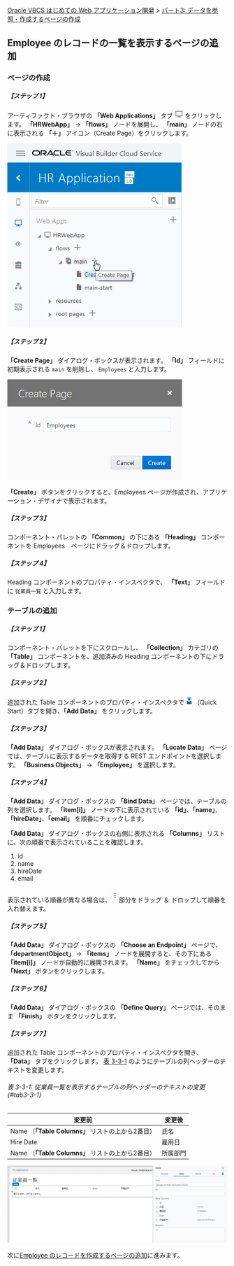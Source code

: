 [Oracle VBCS はじめての Web アプリケーション開発](../../README.md) >
[パート3: データを参照・作成するページの作成](README.md)

## Employee のレコードの一覧を表示するページの追加

### ページの作成

##### 【ステップ 1】

アーティファクト・ブラウザの **「Web Applications」** タブ
<img src="../icons/vbcsca_webapp_icon.png" alt="Web Applications アイコン">
をクリックします。
**「HRWebApp」** → **「flows」** ノードを展開し、 **「main」** ノードの右に表示される **「＋」** アイコン（Create Page）をクリックします。

![アーティファクト・ブラウザの Web Applications タブでページを作成](images/artifact_browser_create_page.png)

##### 【ステップ 2】

**「Create Page」** ダイアログ・ボックスが表示されます。
**「Id」** フィールドに初期表示される `main` を削除し、 `Employees` と入力します。

![「Create Page」ダイアログ・ボックス](images/create_page.png)

**「Create」** ボタンをクリックすると、Employees ページが作成され、アプリケーション・デザイナで表示されます。

##### 【ステップ 3】

コンポーネント・パレットの **「Common」** の下にある **「Heading」** コンポーネントを Employees　ページにドラッグ＆ドロップします。

##### 【ステップ 4】

Heading コンポーネントのプロパティ・インスペクタで、 **「Text」** フィールドに `従業員一覧` と入力します。

### テーブルの追加

##### 【ステップ 1】

コンポーネント・パレットを下にスクロールし、 **「Collection」** カテゴリの **「Table」** コンポーネントを、追加済みの Heading コンポーネントの下にドラッグ＆ドロップします。

##### 【ステップ 2】

追加された Table コンポーネントのプロパティ・インスペクタで
<img src="../icons/vbcscp_qs_icon.png" alt="Quick Start アイコン">
（Quick Start）タブを開き、**「Add Data」** をクリックします。

##### 【ステップ 3】

**「Add Data」** ダイアログ・ボックスが表示されます。
**「Locate Data」** ページでは、テーブルに表示するデータを取得する REST エンドポイントを選択します。
**「Business Objects」** → **「Employee」** を選択します。

##### 【ステップ 4】

**「Add Data」** ダイアログ・ボックスの **「Bind Data」** ページでは、テーブルの列を選択します。
**「item[i]」** ノードの下に表示されている **「id」**、**「name」**、**「hireDate」**、**「email」** を順番にチェックします。

**「Add Data」** ダイアログ・ボックスの右側に表示される **「Columns」** リストに、次の順番で表示されていることを確認します。

1. id
2. name
3. hireDate
4. email

表示されている順番が異なる場合は、<img src="../icons/002.png" alt="ドラッガブルボタン">部分をドラッグ ＆ ドロップして順番を入れ替えます。

##### 【ステップ 5】

**「Add Data」** ダイアログ・ボックスの **「Choose an Endpoint」** ページで、 **「departmentObject」** → **「items」** ノードを展開すると、その下にある **「item[i]」** ノードが自動的に展開されます。
**「Name」** をチェックしてから **「Next」** ボタンをクリックします。

##### 【ステップ 6】

**「Add Data」** ダイアログ・ボックスの **「Define Query」** ページでは、そのまま **「Finish」** ボタンをクリックします。

##### 【ステップ 7】

追加された Table コンポーネントのプロパティ・インスペクタを開き、 **「Data」** タブをクリックします。
[表 3-3-1](#tab3-3-1) のようにテーブルの列ヘッダーのテキストを変更します。

###### 表 3-3-1: 従業員一覧を表示するテーブルの列ヘッダーのテキストの変更 {#tab3-3-1}

|変更前 |変更後 |
|------|------|
|Name （**「Table Columns」** リストの上から2番目）|氏名 |
|Hire Date|雇用日 |
|Name （**「Table Columns」** リストの上から2番目）|所属部門|

![列ヘッダーのテキストを変更](images/employees_property_data.png)　　

次に[Employee のレコードを作成するページの追加](create_employee.md)に進みます。
